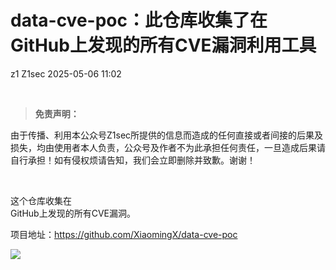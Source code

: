 #  data-cve-poc：此仓库收集了在GitHub上发现的所有CVE漏洞利用工具   
z1  Z1sec   2025-05-06 11:02  
  
   
  
> **免责声明：**  
  
由于传播、利用本公众号Z1sec所提供的信息而造成的任何直接或者间接的后果及损失，均由使用者本人负责，公众号及作者不为此承担任何责任，一旦造成后果请自行承担！如有侵权烦请告知，我们会立即删除并致歉。谢谢！  
  
  
   
  
这个仓库收集在  
GitHub上发现的所有CVE漏洞。  
  
项目地址：https://github.com/XiaomingX/data-cve-poc  
  
![](https://mmbiz.qpic.cn/mmbiz_png/bnXduaibt5TEhZibMvqHwqN3Gm5nRkQo8JbGeHv4tiaZibJrgJ84dYkY7DQ4qbQuJD1IcibibByuLLyrR54KX8P0SMEw/640?wx_fmt=png&from=appmsg "")  
  
  
